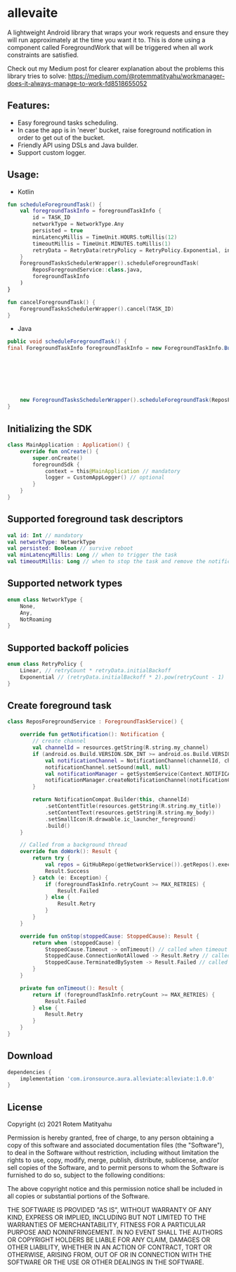 # allevaite

A lightweight Android library that wraps your work requests and ensure they will run approximately at the time you want it to.
This is done using a component called ForegroundWork that will be triggered when all work constraints are satisfied.

Check out my Medium post for clearer explanation about the problems this library tries to solve:
https://medium.com/@rotemmatityahu/workmanager-does-it-always-manage-to-work-fd8518655052

## Features:
- Easy foreground tasks scheduling.
- In case the app is in 'never' bucket, raise foreground notification in order to get out of the bucket.
- Friendly API using DSLs and Java builder.
- Support custom logger.

## Usage:
- Kotlin
```kotlin
fun scheduleForegroundTask() {
    val foregroundTaskInfo = foregroundTaskInfo {
        id = TASK_ID
        networkType = NetworkType.Any
        persisted = true 
        minLatencyMillis = TimeUnit.HOURS.toMillis(12) 
        timeoutMillis = TimeUnit.MINUTES.toMillis(1) 
        retryData = RetryData(retryPolicy = RetryPolicy.Exponential, initialBackoff = 4000) 
    }
    ForegroundTasksSchedulerWrapper().scheduleForegroundTask(
        ReposForegroundService::class.java,
        foregroundTaskInfo
    )
}

fun cancelForegroundTask() {
    ForegroundTasksSchedulerWrapper().cancel(TASK_ID)
}
```

- Java
```java
public void scheduleForegroundTask() {
final ForegroundTaskInfo foregroundTaskInfo = new ForegroundTaskInfo.Builder().id(TASK_ID)
                                                                              .networkType(NetworkType.NotRoaming)
                                                                              .persisted(true)
                                                                              .minLatencyMillis(TimeUnit.HOURS.toMillis(12))
                                                                              .timeoutMillis(TimeUnit.MINUTES.toMillis(1))
                                                                              .retryData(new RetryData(RetryPolicy.Linear, 3000))
                                                                              .build();

    new ForegroundTasksSchedulerWrapper().scheduleForegroundTask(ReposForegroundService.class, foregroundTaskInfo);
}
```

## Initializing the SDK
```kotlin
class MainApplication : Application() {
    override fun onCreate() {
        super.onCreate()
	    foregroundSdk {
            context = this@MainApplication // mandatory
            logger = CustomAppLogger() // optional 
	    } 
    }
}
```

## Supported foreground task descriptors
```kotlin
val id: Int // mandatory
val networkType: NetworkType
val persisted: Boolean // survive reboot
val minLatencyMillis: Long // when to trigger the task
val timeoutMillis: Long // when to stop the task and remove the notification
```

## Supported network types
```kotlin
enum class NetworkType {
    None,
    Any,
    NotRoaming
}
```

## Supported backoff policies
```kotlin
enum class RetryPolicy {
    Linear, // retryCount * retryData.initialBackoff
    Exponential // (retryData.initialBackoff * 2).pow(retryCount - 1)
}
```

## Create foreground task
```kotlin
class ReposForegroundService : ForegroundTaskService() {

    override fun getNotification(): Notification {
        // create channel
        val channelId = resources.getString(R.string.my_channel)
        if (android.os.Build.VERSION.SDK_INT >= android.os.Build.VERSION_CODES.O) {
            val notificationChannel = NotificationChannel(channelId, channelId, NotificationManager.IMPORTANCE_DEFAULT)
            notificationChannel.setSound(null, null)
            val notificationManager = getSystemService(Context.NOTIFICATION_SERVICE) as NotificationManager
            notificationManager.createNotificationChannel(notificationChannel)
        }

        return NotificationCompat.Builder(this, channelId)
            .setContentTitle(resources.getString(R.string.my_title))
            .setContentText(resources.getString(R.string.my_body))
            .setSmallIcon(R.drawable.ic_launcher_foreground)
            .build() 
    }

    // Called from a background thread
    override fun doWork(): Result {
        return try { 
            val repos = GitHubRepo(getNetworkService()).getRepos().execute()
            Result.Success 
        } catch (e: Exception) { 
            if (foregroundTaskInfo.retryCount >= MAX_RETRIES) { 
                Result.Failed 
            } else { 
                Result.Retry 
            } 
        } 
    }

	override fun onStop(stoppedCause: StoppedCause): Result {
        return when (stoppedCause) {
            StoppedCause.Timeout -> onTimeout() // called when timeout reached according to ForegroundTaskInfo.timeoutMillis
            StoppedCause.ConnectionNotAllowed -> Result.Retry // called when connection type was changed while work is being executed
            StoppedCause.TerminatedBySystem -> Result.Failed // called when the system decides to stop the task while work is being executed
		}
	}

	private fun onTimeout(): Result {
        return if (foregroundTaskInfo.retryCount >= MAX_RETRIES) { 
        	Result.Failed 
        } else { 
            Result.Retry 
        } 
    }
}
```
## Download
```groovy
dependencies {
    implementation 'com.ironsource.aura.alleviate:alleviate:1.0.0'
}
```
## License
Copyright (c) 2021 Rotem Matityahu

Permission is hereby granted, free of charge, to any person obtaining a copy
of this software and associated documentation files (the "Software"), to deal
in the Software without restriction, including without limitation the rights
to use, copy, modify, merge, publish, distribute, sublicense, and/or sell
copies of the Software, and to permit persons to whom the Software is
furnished to do so, subject to the following conditions:

The above copyright notice and this permission notice shall be included in all
copies or substantial portions of the Software.

THE SOFTWARE IS PROVIDED "AS IS", WITHOUT WARRANTY OF ANY KIND, EXPRESS OR
IMPLIED, INCLUDING BUT NOT LIMITED TO THE WARRANTIES OF MERCHANTABILITY,
FITNESS FOR A PARTICULAR PURPOSE AND NONINFRINGEMENT. IN NO EVENT SHALL THE
AUTHORS OR COPYRIGHT HOLDERS BE LIABLE FOR ANY CLAIM, DAMAGES OR OTHER
LIABILITY, WHETHER IN AN ACTION OF CONTRACT, TORT OR OTHERWISE, ARISING FROM,
OUT OF OR IN CONNECTION WITH THE SOFTWARE OR THE USE OR OTHER DEALINGS IN THE
SOFTWARE.
